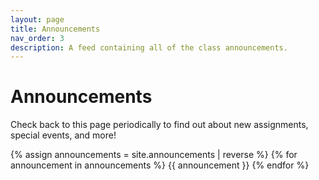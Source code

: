 ```yaml
---
layout: page
title: Announcements
nav_order: 3
description: A feed containing all of the class announcements.
---
```


# Announcements

Check back to this page periodically to find out about new assignments, special events, and more!

{% assign announcements = site.announcements | reverse %}
{% for announcement in announcements %}
{{ announcement }}
{% endfor %}

